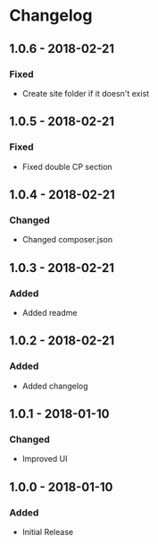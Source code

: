 # Changelog

## 1.0.6 - 2018-02-21
### Fixed
- Create site folder if it doesn't exist

## 1.0.5 - 2018-02-21
### Fixed
- Fixed double CP section

## 1.0.4 - 2018-02-21
### Changed
- Changed composer.json

## 1.0.3 - 2018-02-21
### Added
- Added readme

## 1.0.2 - 2018-02-21
### Added
- Added changelog

## 1.0.1 - 2018-01-10
### Changed
- Improved UI

## 1.0.0 - 2018-01-10
### Added
- Initial Release